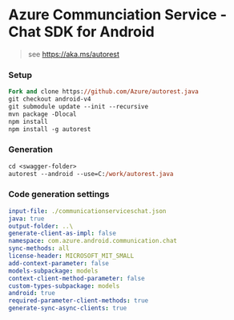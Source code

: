# Azure Communciation Service - Chat SDK for Android

> see https://aka.ms/autorest

### Setup
```ps
Fork and clone https://github.com/Azure/autorest.java 
git checkout android-v4
git submodule update --init --recursive
mvn package -Dlocal
npm install
npm install -g autorest
```

### Generation
```ps
cd <swagger-folder>
autorest --android --use=C:/work/autorest.java
```

### Code generation settings
``` yaml
input-file: ./communicationserviceschat.json
java: true
output-folder: ..\
generate-client-as-impl: false
namespace: com.azure.android.communication.chat
sync-methods: all
license-header: MICROSOFT_MIT_SMALL
add-context-parameter: false
models-subpackage: models
context-client-method-parameter: false
custom-types-subpackage: models
android: true
required-parameter-client-methods: true
generate-sync-async-clients: true
```
